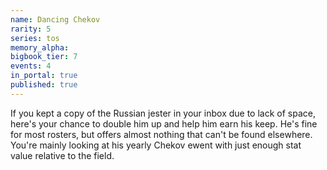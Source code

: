 ```yaml
---
name: Dancing Chekov
rarity: 5
series: tos
memory_alpha:
bigbook_tier: 7
events: 4
in_portal: true
published: true
---
```


If you kept a copy of the Russian jester in your inbox due to lack of space, here's your chance to double him up and help him earn his keep. He's fine for most rosters, but offers almost nothing that can't be found elsewhere. You're mainly looking at his yearly Chekov ewent with just enough stat value relative to the field.
